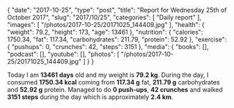 {
    "date": "2017-10-25",
    "type": "post",
    "title": "Report for Wednesday 25th of October 2017",
    "slug": "2017\/10\/25",
    "categories": [
        "Daily report"
    ],
    "images": [
        "\/photos\/2017-10-25\/20171025_144409.jpg"
    ],
    "health": {
        "weight": 79.2,
        "height": 173,
        "age": 13461
    },
    "nutrition": {
        "calories": 1750.34,
        "fat": 117.34,
        "carbohydrates": 211.79,
        "protein": 52.92
    },
    "exercise": {
        "pushups": 0,
        "crunches": 42,
        "steps": 3151
    },
    "media": {
        "books": [],
        "podcast": [],
        "youtube": [],
        "photos": [
            "\/photos\/2017-10-25\/20171025_144409.jpg"
        ]
    }
}

Today I am <strong>13461 days</strong> old and my weight is <strong>79.2 kg</strong>. During the day, I consumed <strong>1750.34 kcal</strong> coming from <strong>117.34 g</strong> fat, <strong>211.79 g</strong> carbohydrates and <strong>52.92 g</strong> protein. Managed to do <strong>0 push-ups</strong>, <strong>42 crunches</strong> and walked <strong>3151 steps</strong> during the day which is approximately <strong>2.4 km</strong>.